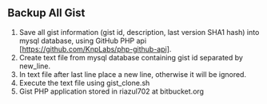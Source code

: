 ## Backup All Gist

1. Save all gist information (gist id, description, last version SHA1 hash) into mysql database,
    using GitHub PHP api [https://github.com/KnpLabs/php-github-api].
2. Create text file from mysql database containing gist id separated by new_line.
3. In text file after last line place a new line, otherwise it will be ignored.
4. Execute the text file using gist_clone.sh
5. Gist PHP application stored in riazul702 at bitbucket.org